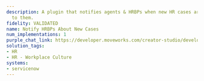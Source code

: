 ```yaml
---
description: A plugin that notifies agents & HRBPs when new HR cases are assigned
  to them.
fidelity: VALIDATED
name: Notify HRBPs About New Cases
num_implementations: 1
purple_chat_link: https://developer.moveworks.com/creator-studio/developer-tools/purple-chat-builder/?workspace=%7B%22title%22%3A%22My+Workspace%22%2C%22botSettings%22%3A%7B%7D%2C%22mocks%22%3A%5B%7B%22id%22%3A6991%2C%22title%22%3A%22Mock+1%22%2C%22transcript%22%3A%7B%22settings%22%3A%7B%22colorStyle%22%3A%22LIGHT%22%2C%22startTime%22%3A%2211%3A43+AM%22%2C%22defaultPerson%22%3A%22GWEN%22%2C%22editable%22%3Atrue%7D%2C%22messages%22%3A%5B%7B%22from%22%3A%22BOT%22%2C%22text%22%3A%22%3Cp%3EA+new+HR+case+has+been+assigned+to+you.+The+case+number+is+HR-4521.%3Cbr%3E%3Cbr%3E%3Ca+href%3D%5C%22https%3A%2F%2Fcompany.servicenow.com%2Fview%3Fticket%3DHR4521%5C%22%3EView+ticket+in+portal.%3C%2Fa%3E%3Cbr%3E%3C%2Fp%3E%22%7D%5D%7D%7D%5D%7D
solution_tags:
- HR
- HR - Workplace Culture
systems:
- servicenow
---
```

